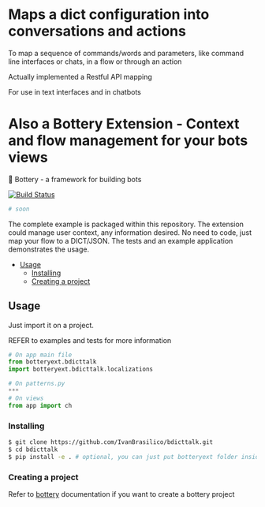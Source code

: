 # Maps a dict configuration into conversations and actions

To map a sequence of commands/words and parameters, like command line interfaces or chats, in a flow or through an action

Actually implemented a Restful API mapping

For use in text interfaces and in chatbots

# Also a Bottery Extension - Context and flow management for your bots views
:battery: Bottery - a framework for building bots

[![Build Status](https://travis-ci.org/IvanBrasilico/bcontext.svg?branch=master)](https://travis-ci.org/IvanBrasilico/bcontext)


```python
# soon
```

The complete example is packaged within this repository. The extension could manage user context, any information desired. No need to code, just map your flow to a DICT/JSON. The tests and an example application demonstrates the usage.

* [Usage](#usage)
  * [Installing](#installing)
  * [Creating a project](#creating-a-project)


## Usage
Just import it on a project. 

REFER to examples and tests for more information

```python
# On app main file
from botteryext.bdicttalk
import botteryext.bdicttalk.localizations

# On patterns.py
***
# On views
from app import ch
```

### Installing
```bash
$ git clone https://github.com/IvanBrasilico/bdicttalk.git
$ cd bdicttalk
$ pip install -e . # optional, you can just put botteryext folder inside your project
```

### Creating a project 

Refer to [bottery](https://github.com/rougeth/bottery/) documentation if you want to create a bottery project

